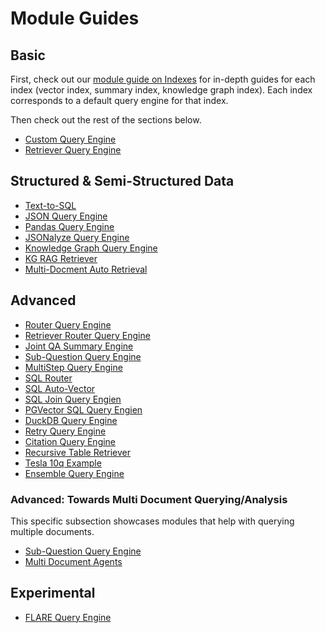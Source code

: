 # Module Guides

## Basic

First, check out our [module guide on Indexes](../../indexing/modules.md) for in-depth guides for each index (vector index, summary index, knowledge graph index). Each index corresponds to a default query engine for that index.

Then check out the rest of the sections below.

- [Custom Query Engine](../../../examples/query_engine/custom_query_engine.ipynb)
- [Retriever Query Engine](../../../examples/query_engine/CustomRetrievers.ipynb)

## Structured & Semi-Structured Data

- [Text-to-SQL](../../../examples/index_structs/struct_indices/SQLIndexDemo.ipynb)
- [JSON Query Engine](../../../examples/query_engine/json_query_engine.ipynb)
- [Pandas Query Engine](../../../examples/query_engine/pandas_query_engine.ipynb)
- [JSONalyze Query Engine](../../../examples/query_engine/JSONalyze_query_engine.ipynb)
- [Knowledge Graph Query Engine](../../../examples/query_engine/knowledge_graph_query_engine.ipynb)
- [KG RAG Retriever](../../../examples/query_engine/knowledge_graph_rag_query_engine.ipynb)
- [Multi-Docment Auto Retrieval](../../../examples/query_engine/multi_doc_auto_retrieval/multi_doc_auto_retrieval.ipynb)

## Advanced

- [Router Query Engine](../../../examples/query_engine/RouterQueryEngine.ipynb)
- [Retriever Router Query Engine](../../../examples/query_engine/RetrieverRouterQueryEngine.ipynb)
- [Joint QA Summary Engine](../../../examples/query_engine/JointQASummary.ipynb)
- [Sub-Question Query Engine](../../../examples/query_engine/sub_question_query_engine.ipynb)
- [MultiStep Query Engine](../../../examples/query_transformations/SimpleIndexDemo-multistep.ipynb)
- [SQL Router](../../../examples/query_engine/SQLRouterQueryEngine.ipynb)
- [SQL Auto-Vector](../../../examples/query_engine/SQLAutoVectorQueryEngine.ipynb)
- [SQL Join Query Engien](../../../examples/query_engine/SQLJoinQueryEngine.ipynb)
- [PGVector SQL Query Engien](../../../examples/query_engine/pgvector_sql_query_engine.ipynb)
- [DuckDB Query Engine](../../../examples/index_structs/struct_indices/duckdb_sql_query.ipynb)
- [Retry Query Engine](../../../examples/evaluation/RetryQuery.ipynb)
- [Citation Query Engine](../../../examples/query_engine/citation_query_engine.ipynb)
- [Recursive Table Retriever](../../../examples/query_engine/pdf_tables/recursive_retriever.ipynb)
- [Tesla 10q Example](../../../examples/query_engine/sec_tables/tesla_10q_table.ipynb)
- [Ensemble Query Engine](../../../examples/query_engine/ensemble_query_engine.ipynb)

### Advanced: Towards Multi Document Querying/Analysis

This specific subsection showcases modules that help with querying multiple documents.

- [Sub-Question Query Engine](../../../examples/query_engine/sub_question_query_engine.ipynb)
- [Multi Document Agents](../../../examples/agent/multi_document_agents-v1.ipynb)

## Experimental

- [FLARE Query Engine](../../../examples/query_engine/flare_query_engine.ipynb)

